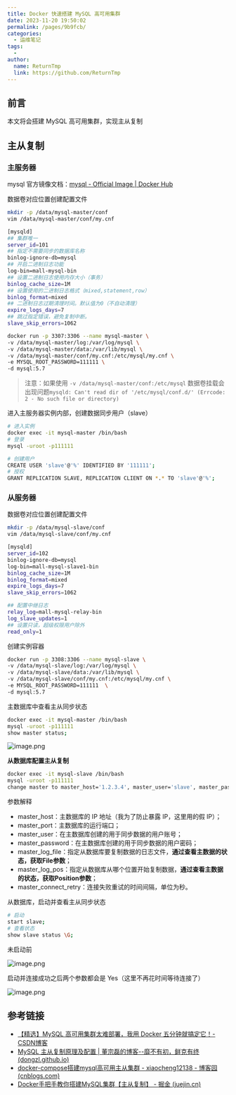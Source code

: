 ```yaml
---
title: Docker 快速搭建 MySQL 高可用集群
date: 2023-11-20 19:50:02
permalink: /pages/9b9fcb/
categories:
  - 运维笔记
tags:
  - 
author: 
  name: ReturnTmp
  link: https://github.com/ReturnTmp
---
```


## 前言

本文将会搭建 MySQL 高可用集群，实现主从复制

## 主从复制

### 主服务器

mysql 官方镜像文档：[mysql - Official Image | Docker Hub](https://hub.docker.com/_/mysql)

数据卷对应位置创建配置文件

```bash
mkdir -p /data/mysql-master/conf
vim /data/mysql-master/conf/my.cnf

[mysqld]
## 集群唯一
server_id=101 
## 指定不需要同步的数据库名称
binlog-ignore-db=mysql  
## 开启二进制日志功能
log-bin=mall-mysql-bin  
## 设置二进制日志使用内存大小（事务）
binlog_cache_size=1M  
## 设置使用的二进制日志格式（mixed,statement,row）
binlog_format=mixed  
## 二进制日志过期清理时间。默认值为0（不自动清理）
expire_logs_days=7  
## 跳过指定错误，避免复制中断。
slave_skip_errors=1062
```

```bash
docker run -p 3307:3306 --name mysql-master \
-v /data/mysql-master/log:/var/log/mysql \
-v /data/mysql-master/data:/var/lib/mysql \
-v /data/mysql-master/conf/my.cnf:/etc/mysql/my.cnf \
-e MYSQL_ROOT_PASSWORD=111111 \
-d mysql:5.7
```

> 注意：如果使用 `-v /data/mysql-master/conf:/etc/mysql` 数据卷挂载会出现问题`mysqld: Can't read dir of '/etc/mysql/conf.d/' (Errcode: 2 - No such file or directory)`

进入主服务器实例内部，创建数据同步用户（slave）

```bash
# 进入实例
docker exec -it mysql-master /bin/bash
# 登录
mysql -uroot -p111111

# 创建用户
CREATE USER 'slave'@'%' IDENTIFIED BY '111111';
# 授权
GRANT REPLICATION SLAVE, REPLICATION CLIENT ON *.* TO 'slave'@'%';
```

### 从服务器

数据卷对应位置创建配置文件

```bash
mkdir -p /data/mysql-slave/conf
vim /data/mysql-slave/conf/my.cnf

[mysqld]
server_id=102
binlog-ignore-db=mysql  
log-bin=mall-mysql-slave1-bin  
binlog_cache_size=1M  
binlog_format=mixed  
expire_logs_days=7  
slave_skip_errors=1062

## 配置中继日志
relay_log=mall-mysql-relay-bin  
log_slave_updates=1  
## 设置只读，超级权限用户除外
read_only=1
```

创建实例容器

```bash
docker run -p 3308:3306 --name mysql-slave \
-v /data/mysql-slave/log:/var/log/mysql \
-v /data/mysql-slave/data:/var/lib/mysql \
-v /data/mysql-slave/conf/my.cnf:/etc/mysql/my.cnf \
-e MYSQL_ROOT_PASSWORD=111111  \
-d mysql:5.7
```

主数据库中查看主从同步状态

```bash
docker exec -it mysql-master /bin/bash
mysql -uroot -p111111
show master status;
```

![image.png](https://cdn.jsdelivr.net/gh/Returntmp/blog-image@main/blog/202311202106488.png)


**从数据库配置主从复制**

```bash
docker exec -it mysql-slave /bin/bash
mysql -uroot -p111111
change master to master_host='1.2.3.4', master_user='slave', master_password='111111', master_port=3307, master_log_file='mall-mysql-bin.000003', master_log_pos=617, master_connect_retry=30;
```

参数解释

- master_host：主数据库的 IP 地址（我为了防止暴露 IP，这里用的假 IP）；
- master_port：主数据库的运行端口；
- master_user：在主数据库创建的用于同步数据的用户账号；
- master_password：在主数据库创建的用于同步数据的用户密码；
- master_log_file：指定从数据库要复制数据的日志文件，**通过查看主数据的状态，获取File参数**；
- master_log_pos：指定从数据库从哪个位置开始复制数据，**通过查看主数据的状态，获取Position参数**；
- master_connect_retry：连接失败重试的时间间隔，单位为秒。

从数据库，启动并查看主从同步状态

```bash
# 启动
start slave;
# 查看状态
show slave status \G;
```

未启动前

![image.png](https://cdn.jsdelivr.net/gh/Returntmp/blog-image@main/blog/202311202149446.png)

启动并连接成功之后两个参数都会是 Yes（这里不再花时间等待连接了）

![image.png](https://cdn.jsdelivr.net/gh/Returntmp/blog-image@main/blog/202311202150156.png)






## 参考链接

- [【精选】MySQL 高可用集群太难部署，我用 Docker 五分钟就搞定它！-CSDN博客](https://blog.csdn.net/easylife206/article/details/122749473)
- [MySQL 主从复制原理及配置 | 董宗磊的博客--靡不有初，鲜克有终 (dongzl.github.io)](https://dongzl.github.io/2020/03/15/12-MySQL-Master-Slave-Replication/index.html)
- [docker-compose搭建mysql高可用主从集群 - xiaocheng12138 - 博客园 (cnblogs.com)](https://www.cnblogs.com/xiaocheng12138/articles/16299367.html)
- [Docker手把手教你搭建MySQL集群【主从复制】 - 掘金 (juejin.cn)](https://juejin.cn/post/7138997902558855205)

